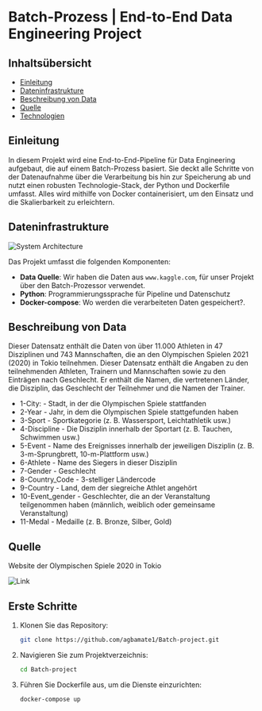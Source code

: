 # Batch-Prozess |  End-to-End Data Engineering Project

## Inhaltsübersicht
- [Einleitung](#Einleitung)
- [Dateninfrastrukture](#Dateninfrastrukture)
- [Beschreibung von Data](#Beschreibung_von_Data)
- [Quelle](#Quelle)
- [Technologien](#Technologien)


## Einleitung

In diesem Projekt wird eine End-to-End-Pipeline für Data Engineering aufgebaut, die auf einem Batch-Prozess basiert. Sie deckt alle Schritte von der Datenaufnahme über die Verarbeitung bis hin zur Speicherung ab und nutzt einen robusten Technologie-Stack, der Python und Dockerfile umfasst. Alles wird mithilfe von Docker containerisiert, um den Einsatz und die Skalierbarkeit zu erleichtern.


## Dateninfrastrukture

![System Architecture](https://github.com/agbamate1/Batch-project.git/Dateninfrastrukture_Batch.png)


Das Projekt umfasst die folgenden Komponenten:

- **Data Quelle**: Wir haben die Daten aus `www.kaggle.com`, für unser Projekt über den Batch-Prozessor verwendet. 
- **Python**: Programmierungssprache für Pipeline und Datenschutz
- **Docker-compose**: Wo werden die verarbeiteten Daten gespeichert?.

## Beschreibung von Data

Dieser Datensatz enthält die Daten von über 11.000 Athleten in 47 Disziplinen und 743 Mannschaften, die an den Olympischen Spielen 2021 (2020) in Tokio teilnehmen. Dieser Datensatz enthält die Angaben zu den teilnehmenden Athleten, Trainern und Mannschaften sowie zu den Einträgen nach Geschlecht. Er enthält die Namen, die vertretenen Länder, die Disziplin, das Geschlecht der Teilnehmer und die Namen der Trainer.

- 1-City: - Stadt, in der die Olympischen Spiele stattfanden
- 2-Year - Jahr, in dem die Olympischen Spiele stattgefunden haben
- 3-Sport - Sportkategorie (z. B. Wassersport, Leichtathletik usw.)
- 4-Discipline - Die Disziplin innerhalb der Sportart (z. B. Tauchen, Schwimmen usw.)
- 5-Event - Name des Ereignisses innerhalb der jeweiligen Disziplin (z. B. 3-m-Sprungbrett, 10-m-Plattform usw.)
- 6-Athlete - Name des Siegers in dieser Disziplin
- 7-Gender - Geschlecht
- 8-Country_Code - 3-stelliger Ländercode
- 9-Country  - Land, dem der siegreiche Athlet angehört
- 10-Event_gender - Geschlechter, die an der Veranstaltung teilgenommen haben (männlich, weiblich oder gemeinsame Veranstaltung)
- 11-Medal  - Medaille (z. B. Bronze, Silber, Gold)


## Quelle

Website der Olympischen Spiele 2020 in Tokio

![Link](https://www.kaggle.com/datasets/arjunprasadsarkhel/2021-olympics-in-tokyo)



## Erste Schritte

1. Klonen Sie das Repository:

    ```bash
    git clone https://github.com/agbamate1/Batch-project.git
    ```

2. Navigieren Sie zum Projektverzeichnis:
    ```bash
    cd Batch-project
    ```

3. Führen Sie Dockerfile aus, um die Dienste einzurichten:
    ```bash
    docker-compose up
    ```
